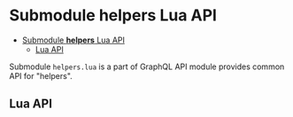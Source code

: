 # Submodule **helpers** Lua API

- [Submodule **helpers** Lua API](#submodule-helpers-lua-api)
  - [Lua API](#lua-api)

Submodule `helpers.lua` is a part of GraphQL API module provides common API for "helpers".

## Lua API
